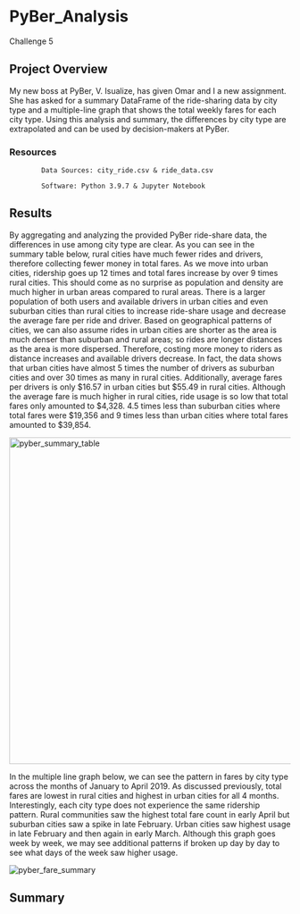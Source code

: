 # PyBer_Analysis
   Challenge 5
## Project Overview
My new boss at PyBer, V. Isualize, has given Omar and I a new assignment. She has asked for a summary DataFrame of the ride-sharing data by city type and a multiple-line graph that shows the total weekly fares for each city type. Using this analysis and summary, the differences by city type are extrapolated and can be used by decision-makers at PyBer. 
### Resources
            Data Sources: city_ride.csv & ride_data.csv
            
            Software: Python 3.9.7 & Jupyter Notebook
## Results
By aggregating and analyzing the provided PyBer ride-share data, the differences in use among city type are clear. As you can see in the summary table below, rural cities have much fewer rides and drivers, therefore collecting fewer money in total fares. As we move into urban cities, ridership goes up 12 times and total fares increase by over 9 times rural cities. This should come as no surprise as population and density are much higher in urban areas compared to rural areas. There is a larger population of both users and available drivers in urban cities and even suburban cities than rural cities to increase ride-share usage and decrease the average fare per ride and driver. Based on geographical patterns of cities, we can also assume rides in urban cities are shorter as the area is much denser than suburban and rural areas; so rides are longer distances as the area is more dispersed. Therefore, costing more money to riders as distance increases and available drivers decrease.
In fact, the data shows that urban cities have almost 5 times the number of drivers as suburban cities and over 30 times as many in rural cities. Additionally, average fares per drivers is only $16.57 in urban cities but $55.49 in rural cities. Although the average fare is much higher in rural cities, ride usage is so low that total fares only amounted to $4,328. 4.5 times less than suburban cities where total fares were $19,356 and 9 times less than urban cities where total fares amounted to $39,854. 

<img width="585" alt="pyber_summary_table" src="https://user-images.githubusercontent.com/96352625/152709569-ac5f11c8-39bf-4bb0-be7f-5ac6c18122f7.png">

In the multiple line graph below, we can see the pattern in fares by city type across the months of January to April 2019. As discussed previously, total fares are lowest in rural cities and highest in urban cities for all 4 months. Interestingly, each city type does not experience the same ridership pattern. Rural communities saw the highest total fare count in early April but suburban cities saw a spike in late February. Urban cities saw highest usage in late February and then again in early March. Although this graph goes week by week, we may see additional patterns if broken up day by day to see what days of the week saw higher usage. 

![pyber_fare_summary](https://user-images.githubusercontent.com/96352625/152709589-12b85480-0140-4d7b-938f-4be1bc9f7451.png)

## Summary
